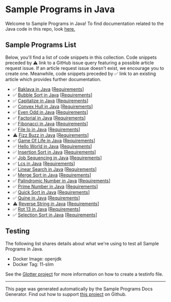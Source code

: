 # Sample Programs in Java

Welcome to Sample Programs in Java! To find documentation related to the Java code in this repo, look [here.](https://sample-programs.therenegadecoder.com/languages/java)

## Sample Programs List

Below, you'll find a list of code snippets in this collection. Code snippets preceded by :warning: link to a GitHub issue query featuring a possible article request issue. If an article request issue doesn't exist, we encourage you to create one. Meanwhile, code snippets preceded by :white_check_mark: link to an existing article which provides further documentation.

- :white_check_mark: [Baklava in Java](https://sample-programs.therenegadecoder.com/projects/baklava/java) [[Requirements](https://sample-programs.therenegadecoder.com/projects/baklava)]
- :white_check_mark: [Bubble Sort in Java](https://sample-programs.therenegadecoder.com/projects/bubble-sort/java) [[Requirements](https://sample-programs.therenegadecoder.com/projects/bubble-sort)]
- :white_check_mark: [Capitalize in Java](https://sample-programs.therenegadecoder.com/projects/capitalize/java) [[Requirements](https://sample-programs.therenegadecoder.com/projects/capitalize)]
- :white_check_mark: [Convex Hull in Java](https://sample-programs.therenegadecoder.com/projects/convex-hull/java) [[Requirements](https://sample-programs.therenegadecoder.com/projects/convex-hull)]
- :white_check_mark: [Even Odd in Java](https://sample-programs.therenegadecoder.com/projects/even-odd/java) [[Requirements](https://sample-programs.therenegadecoder.com/projects/even-odd)]
- :white_check_mark: [Factorial in Java](https://sample-programs.therenegadecoder.com/projects/factorial/java) [[Requirements](https://sample-programs.therenegadecoder.com/projects/factorial)]
- :white_check_mark: [Fibonacci in Java](https://sample-programs.therenegadecoder.com/projects/fibonacci/java) [[Requirements](https://sample-programs.therenegadecoder.com/projects/fibonacci)]
- :white_check_mark: [File Io in Java](https://sample-programs.therenegadecoder.com/projects/file-io/java) [[Requirements](https://sample-programs.therenegadecoder.com/projects/file-io)]
- :warning: [Fizz Buzz in Java](https://sample-programs.therenegadecoder.com/projects/fizz-buzz/java) [[Requirements](https://sample-programs.therenegadecoder.com/projects/fizz-buzz)]
- :white_check_mark: [Game Of Life in Java](https://sample-programs.therenegadecoder.com/projects/game-of-life/java) [[Requirements](https://sample-programs.therenegadecoder.com/projects/game-of-life)]
- :white_check_mark: [Hello World in Java](https://sample-programs.therenegadecoder.com/projects/hello-world/java) [[Requirements](https://sample-programs.therenegadecoder.com/projects/hello-world)]
- :white_check_mark: [Insertion Sort in Java](https://sample-programs.therenegadecoder.com/projects/insertion-sort/java) [[Requirements](https://sample-programs.therenegadecoder.com/projects/insertion-sort)]
- :white_check_mark: [Job Sequencing in Java](https://sample-programs.therenegadecoder.com/projects/job-sequencing/java) [[Requirements](https://sample-programs.therenegadecoder.com/projects/job-sequencing)]
- :white_check_mark: [Lcs in Java](https://sample-programs.therenegadecoder.com/projects/lcs/java) [[Requirements](https://sample-programs.therenegadecoder.com/projects/lcs)]
- :white_check_mark: [Linear Search in Java](https://sample-programs.therenegadecoder.com/projects/linear-search/java) [[Requirements](https://sample-programs.therenegadecoder.com/projects/linear-search)]
- :white_check_mark: [Merge Sort in Java](https://sample-programs.therenegadecoder.com/projects/merge-sort/java) [[Requirements](https://sample-programs.therenegadecoder.com/projects/merge-sort)]
- :white_check_mark: [Palindromic Number in Java](https://sample-programs.therenegadecoder.com/projects/palindromic-number/java) [[Requirements](https://sample-programs.therenegadecoder.com/projects/palindromic-number)]
- :white_check_mark: [Prime Number in Java](https://sample-programs.therenegadecoder.com/projects/prime-number/java) [[Requirements](https://sample-programs.therenegadecoder.com/projects/prime-number)]
- :white_check_mark: [Quick Sort in Java](https://sample-programs.therenegadecoder.com/projects/quick-sort/java) [[Requirements](https://sample-programs.therenegadecoder.com/projects/quick-sort)]
- :white_check_mark: [Quine in Java](https://sample-programs.therenegadecoder.com/projects/quine/java) [[Requirements](https://sample-programs.therenegadecoder.com/projects/quine)]
- :warning: [Reverse String in Java](https://sample-programs.therenegadecoder.com/projects/reverse-string/java) [[Requirements](https://sample-programs.therenegadecoder.com/projects/reverse-string)]
- :white_check_mark: [Rot 13 in Java](https://sample-programs.therenegadecoder.com/projects/rot-13/java) [[Requirements](https://sample-programs.therenegadecoder.com/projects/rot-13)]
- :white_check_mark: [Selection Sort in Java](https://sample-programs.therenegadecoder.com/projects/selection-sort/java) [[Requirements](https://sample-programs.therenegadecoder.com/projects/selection-sort)]

## Testing

The following list shares details about what we're using to test all Sample Programs in Java.

- Docker Image: openjdk
- Docker Tag: 11-slim

See the [Glotter project](https://github.com/auroq/glotter) for more information on how to create a testinfo file.

---

This page was generated automatically by the Sample Programs Docs Generator. Find out how to support [this project](https://github.com/TheRenegadeCoder/sample-programs-docs-generator) on Github.